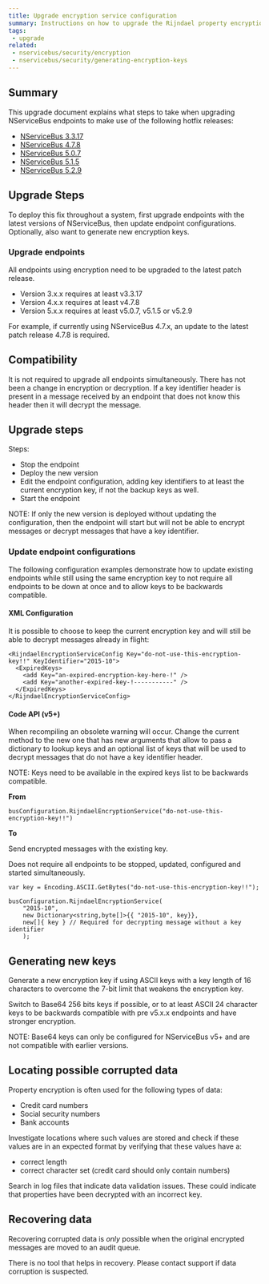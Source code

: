 ```yaml
---
title: Upgrade encryption service configuration
summary: Instructions on how to upgrade the Rijndael property encryption configuration to use key identifiers
tags:
 - upgrade
related:
 - nservicebus/security/encryption
 - nservicebus/security/generating-encryption-keys
---
```


## Summary

This upgrade document explains what steps to take when upgrading NServiceBus endpoints to make use of the following hotfix releases:

- [NServiceBus 3.3.17](https://github.com/Particular/NServiceBus/releases/tag/3.3.17)
- [NServiceBus 4.7.8](https://github.com/Particular/NServiceBus/releases/tag/4.7.8)
- [NServiceBus 5.0.7](https://github.com/Particular/NServiceBus/releases/tag/5.0.7)
- [NServiceBus 5.1.5](https://github.com/Particular/NServiceBus/releases/tag/5.1.5)
- [NServiceBus 5.2.9](https://github.com/Particular/NServiceBus/releases/tag/5.2.9)


## Upgrade Steps

To deploy this fix throughout a system, first upgrade endpoints with the latest versions of NServiceBus, then update endpoint configurations. Optionally, also want to generate new encryption keys.


### Upgrade endpoints

All endpoints using encryption need to be upgraded to the latest patch release.

 * Version 3.x.x requires at least v3.3.17
 * Version 4.x.x requires at least v4.7.8
 * Version 5.x.x requires at least v5.0.7, v5.1.5 or v5.2.9

For example, if currently using NServiceBus 4.7.x, an update to the latest patch release 4.7.8 is required.


## Compatibility

It is not required to upgrade all endpoints simultaneously. There has not been a change in encryption or decryption. If a key identifier header is present in a message received by an endpoint that does not know this header then it will decrypt the message.


## Upgrade steps

Steps:

 * Stop the endpoint
 * Deploy the new version
 * Edit the endpoint configuration, adding key identifiers to at least the current encryption key, if not the backup keys as well.
 * Start the endpoint


NOTE: If only the new version is deployed without updating the configuration, then the endpoint will start but will not be able to encrypt messages or decrypt messages that have a key identifier.


### Update endpoint configurations

The following configuration examples demonstrate how to update existing endpoints while still using the same encryption key to not require all endpoints to be down at once and to allow keys to be backwards compatible.


#### XML Configuration

It is possible to choose to keep the current encryption key and will still be able to decrypt messages already in flight:

```
<RijndaelEncryptionServiceConfig Key="do-not-use-this-encryption-key!!" KeyIdentifier="2015-10">
  <ExpiredKeys>
    <add Key="an-expired-encryption-key-here-!" />
    <add Key="another-expired-key-!-----------" />
  </ExpiredKeys>
</RijndaelEncryptionServiceConfig>
```


#### Code API (v5+)

When recompiling an obsolete warning will occur. Change the current method to the new one that has new arguments that allow to pass a dictionary to lookup keys and an optional list of keys that will be used to decrypt messages that do not have a key identifier header.

NOTE: Keys need to be available in the expired keys list to be backwards compatible.

**From**
```
busConfiguration.RijndaelEncryptionService("do-not-use-this-encryption-key!!")
```

**To**

Send encrypted messages with the existing key.

Does not require all endpoints to be stopped, updated, configured and started simultaneously.

```
var key = Encoding.ASCII.GetBytes("do-not-use-this-encryption-key!!");

busConfiguration.RijndaelEncryptionService(
    "2015-10",
    new Dictionary<string,byte[]>{{ "2015-10", key}},
    new[]{ key } // Required for decrypting message without a key identifier
    );
```


## Generating new keys

Generate a new encryption key if using ASCII keys with a key length of 16 characters to overcome the 7-bit limit that weakens the encryption key.

Switch to Base64 256 bits keys if possible, or to at least ASCII 24 character keys to be backwards compatible with pre v5.x.x endpoints and have stronger encryption.

NOTE: Base64 keys can only be configured for NServiceBus v5+ and are not compatible with earlier versions.


## Locating possible corrupted data

Property encryption is often used for the following types of data:

 * Credit card numbers
 * Social security numbers
 * Bank accounts

Investigate locations where such values are stored and check if these values are in an expected format by verifying that these values have a:

 * correct length
 * correct character set (credit card should only contain numbers)

Search in log files that indicate data validation issues. These could indicate that properties have been decrypted with an incorrect key.


## Recovering data

Recovering corrupted data is *only* possible when the original encrypted messages are moved to an audit queue.

There is no tool that helps in recovery. Please contact support if data corruption is suspected.